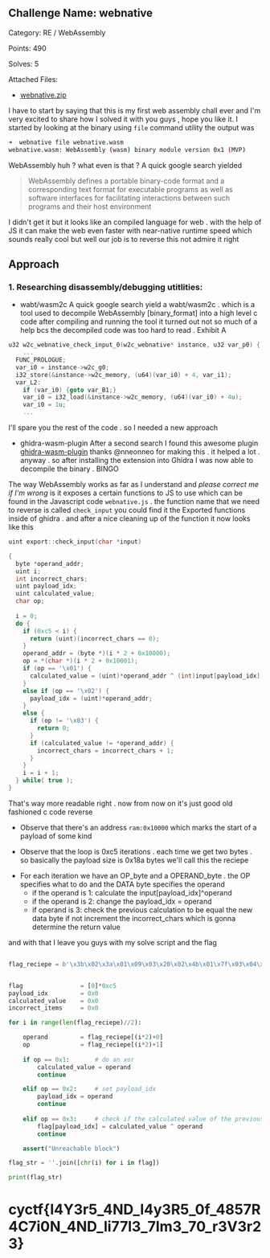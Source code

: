 ## Challenge Name: webnative


Category: RE / WebAssembly

Points: 490

Solves: 5

Attached Files:
* [webnative.zip](./files/webnative.zip)

I have to start by saying that this is my first web assembly chall ever and I'm very excited to share how I solved it with you guys , hope you like it.
I started by looking at the binary using `file` command utility the output was 
```bash
➜  webnative file webnative.wasm 
webnative.wasm: WebAssembly (wasm) binary module version 0x1 (MVP)
```

WebAssembly huh ? what even is that ? 
A quick google search yielded 
>WebAssembly defines a portable binary-code format and a corresponding text format for executable programs as well as software interfaces for facilitating interactions between such programs and their host environment

I didn't get it but it looks like an compiled language for web . with the help of JS it can make the web even faster with near-native runtime speed which sounds really cool but well our job is to reverse this not admire it right

## Approach

### 1. Researching disassembly/debugging utitlities:
- wabt/wasm2c
A quick google search yield a wabt/wasm2c . which is a tool used to decompile WebAssembly [binary_format] into a high level c code
after compiling and running the tool it turned out not so much of a help bcs the decompiled code was too hard to read . Exhibit A
```c
u32 w2c_webnative_check_input_0(w2c_webnative* instance, u32 var_p0) {
    ...
  FUNC_PROLOGUE;
  var_i0 = instance->w2c_g0;
  i32_store(&instance->w2c_memory, (u64)(var_i0) + 4, var_i1);
  var_L2: 
    if (var_i0) {goto var_B1;}
    var_i0 = i32_load(&instance->w2c_memory, (u64)(var_i0) + 4u);
    var_i0 = 1u;
    ...

```

I'll spare you the rest of the code . so I needed a new approach
+ ghidra-wasm-plugin
After a second search I found this awesome plugin [ghidra-wasm-plugin](https://github.com/nneonneo/ghidra-wasm-plugin) thanks @nneonneo for making this . it helped a lot . anyway . so after installing the extension into Ghidra I was now able to decompile the binary . BINGO

The way WebAssembly works as far as I understand and *please correct me if I'm wrong* is it exposes a certain functions to JS to use which can be found in the Javascript code `webnative.js` . the function name that we need to reverse is called `check_input` you could find it the Exported functions inside of ghidra . and after a nice cleaning up of the function it now looks like this

```c
uint export::check_input(char *input)

{
  byte *operand_addr;
  uint i;
  int incorrect_chars;
  uint payload_idx;
  uint calculated_value;
  char op;
  
  i = 0;
  do {
    if (0xc5 < i) {
      return (uint)(incorrect_chars == 0);
    }
    operand_addr = (byte *)(i * 2 + 0x10000);
    op = *(char *)(i * 2 + 0x10001);
    if (op == '\x01') {
      calculated_value = (uint)*operand_addr ^ (int)input[payload_idx];
    }
    else if (op == '\x02') {
      payload_idx = (uint)*operand_addr;
    }
    else {
      if (op != '\x03') {
        return 0;
      }
      if (calculated_value != *operand_addr) {
        incorrect_chars = incorrect_chars + 1;
      }
    }
    i = i + 1;
  } while( true );
}

```

That's way more readable right . now from now on it's just good old fashioned c code reverse

- Observe that there's an address `ram:0x10000` which marks the start of a payload of some kind 
+ Observe that the loop is 0xc5 iterations . each time we get two bytes . so basically the payload size is 0x18a bytes we'll call this the reciepe 
* For each iteration we have an OP_byte and a OPERAND_byte . the OP specifies what to do and the DATA byte specifies the operand 
    - if the operand is 1:
        calculate the input[payload_idx]^operand
    + if the operand is 2:
        change the payload_idx = operand
    - if operand is 3:
        check the previous calculation to be equal the new data byte if not increment the incorrect_chars which is gonna determine the return value


and with that I leave you guys with my solve script and the flag

```python

flag_reciepe = b'\x3b\x02\x3a\x01\x09\x03\x20\x02\x4b\x01\x7f\x03\x04\x02\x21\x01\x47\x03\x24\x02\x3f\x01\x0f\x03\x3a\x02\x3b\x01\x49\x03\x32\x02\x45\x01\x72\x03\x21\x02\x2b\x01\x68\x03\x3e\x02\x43\x01\x31\x03\x06\x02\x44\x01\x28\x03\x38\x02\x3d\x01\x0d\x03\x28\x02\x3e\x01\x70\x03\x3d\x02\x33\x01\x00\x03\x03\x02\x30\x01\x44\x03\x00\x02\x47\x01\x24\x03\x1f\x02\x15\x01\x47\x03\x08\x02\x38\x01\x61\x03\x1b\x02\x3f\x01\x0b\x03\x0c\x02\x32\x01\x6d\x03\x0f\x02\x23\x01\x67\x03\x25\x02\x43\x01\x0d\x03\x2f\x02\x1b\x01\x77\x03\x1a\x02\x4d\x01\x12\x03\x33\x02\x20\x01\x69\x03\x07\x02\x3e\x01\x0a\x03\x35\x02\x3a\x01\x09\x03\x05\x02\x28\x01\x53\x03\x0d\x02\x2a\x01\x1e\x03\x39\x02\x37\x01\x68\x03\x31\x02\x19\x01\x46\x03\x1d\x02\x46\x01\x73\x03\x09\x02\x3f\x01\x0c\x03\x0a\x02\x45\x01\x37\x03\x2e\x02\x4b\x01\x7c\x03\x15\x02\x1a\x01\x48\x03\x13\x02\x1c\x01\x65\x03\x40\x02\x43\x01\x70\x03\x11\x02\x50\x01\x3c\x03\x3f\x02\x1d\x01\x2f\x03\x0b\x02\x2b\x01\x1e\x03\x01\x02\x1b\x01\x62\x03\x30\x02\x30\x01\x03\x03\x23\x02\x1c\x01\x75\x03\x12\x02\x45\x01\x71\x03\x2c\x02\x39\x01\x50\x03\x2d\x02\x31\x01\x06\x03\x29\x02\x2a\x01\x6e\x03\x26\x02\x41\x01\x1e\x03\x17\x02\x1d\x01\x42\x03\x22\x02\x2f\x01\x18\x03\x1c\x02\x37\x01\x0f\x03\x18\x02\x19\x01\x29\x03\x36\x02\x2a\x01\x75\x03\x0e\x02\x17\x01\x59\x03\x2a\x02\x47\x01\x18\x03\x19\x02\x34\x01\x52\x03\x3c\x02\x14\x01\x42\x03\x27\x02\x23\x01\x17\x03\x41\x02\x3a\x01\x47\x03\x34\x02\x32\x01\x5f\x03\x2b\x02\x4f\x01\x23\x03\x10\x02\x34\x01\x6b\x03\x02\x02\x29\x01\x4a\x03\x1e\x02\x46\x01\x71\x03\x16\x02\x4e\x01\x7b\x03\x37\x02\x18\x01\x2f\x03\x14\x02\x30\x01\x03\x03'


flag                = [0]*0xc5
payload_idx         = 0x0
calculated_value    = 0x0 
incorrect_items     = 0x0

for i in range(len(flag_reciepe)//2):

    operand         = flag_reciepe[(i*2)+0]
    op              = flag_reciepe[(i*2)+1]
    
    if op == 0x1:       # do an xor
        calculated_value = operand
        continue

    elif op == 0x2:     # set payload_idx
        payload_idx = operand
        continue
    
    elif op == 0x3:     # check if the calculated value of the previous XOR is good 
        flag[payload_idx] = calculated_value ^ operand
        continue

    assert("Unreachable block")

flag_str = ''.join([chr(i) for i in flag])

print(flag_str)
```

# cyctf{l4Y3r5_4ND_l4y3R5_0f_4857R4C7i0N_4ND_li77l3_7Im3_70_r3V3r23}

